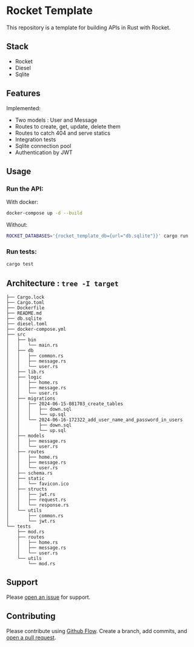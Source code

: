 # Rocket Template

This repository is a template for building APIs in Rust with Rocket.

## Stack

- Rocket
- Diesel
- Sqlite

## Features

Implemented:

- Two models : User and Message
- Routes to create, get, update, delete them
- Routes to catch 404 and serve statics
- Integration tests
- Sqlite connection pool
- Authentication by JWT

## Usage

### Run the API:

With docker:

```bash
docker-compose up -d --build
```

Without:

```bash
ROCKET_DATABASES='{rocket_template_db={url="db.sqlite"}}' cargo run
```

### Run tests:

```bash
cargo test
```

## Architecture : `tree -I target`

```
├── Cargo.lock
├── Cargo.toml
├── Dockerfile
├── README.md
├── db.sqlite
├── diesel.toml
├── docker-compose.yml
├── src
│   ├── bin
│   │   └── main.rs
│   ├── db
│   │   ├── common.rs
│   │   ├── message.rs
│   │   └── user.rs
│   ├── lib.rs
│   ├── logic
│   │   ├── home.rs
│   │   ├── message.rs
│   │   └── user.rs
│   ├── migrations
│   │   ├── 2024-06-15-081703_create_tables
│   │   │   ├── down.sql
│   │   │   └── up.sql
│   │   └── 2024-06-16-172322_add_user_name_and_password_in_users
│   │       ├── down.sql
│   │       └── up.sql
│   ├── models
│   │   ├── message.rs
│   │   └── user.rs
│   ├── routes
│   │   ├── home.rs
│   │   ├── message.rs
│   │   └── user.rs
│   ├── schema.rs
│   ├── static
│   │   └── favicon.ico
│   ├── structs
│   │   ├── jwt.rs
│   │   ├── request.rs
│   │   └── response.rs
│   └── utils
│       ├── common.rs
│       └── jwt.rs
└── tests
    ├── mod.rs
    ├── routes
    │   ├── home.rs
    │   ├── message.rs
    │   └── user.rs
    └── utils
        └── mod.rs
```

## Support

Please [open an issue](https://github.com/thomassimmer/rocket-template/issues/new/) for
support.

## Contributing

Please contribute using [Github Flow](https://guides.github.com/introduction/flow/). Create a branch, add commits, and [open a pull request](https://github.com/thomassimmer/rocket-template/compare).
